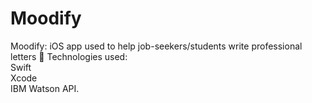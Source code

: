 # Moodify
Moodify: iOS app used to help job-seekers/students write professional letters 📱
Technologies used:
<br>
Swift
<br>
Xcode
<br>
IBM Watson API.

